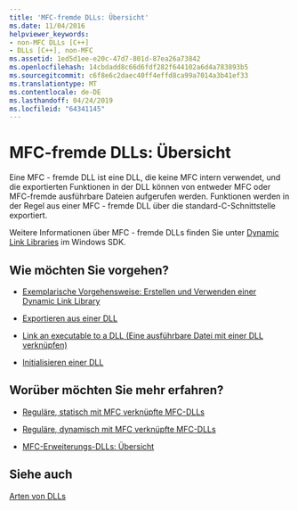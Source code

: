 ```yaml
---
title: 'MFC-fremde DLLs: Übersicht'
ms.date: 11/04/2016
helpviewer_keywords:
- non-MFC DLLs [C++]
- DLLs [C++], non-MFC
ms.assetid: 1ed5d1ee-e20c-47d7-801d-87ea26a73842
ms.openlocfilehash: 14cbdadd8c66d6fdf282f644102a6d4a783893b5
ms.sourcegitcommit: c6f8e6c2daec40ff4effd8ca99a7014a3b41ef33
ms.translationtype: MT
ms.contentlocale: de-DE
ms.lasthandoff: 04/24/2019
ms.locfileid: "64341145"
---
```

# <a name="non-mfc-dlls-overview"></a>MFC-fremde DLLs: Übersicht

Eine MFC - fremde DLL ist eine DLL, die keine MFC intern verwendet, und die exportierten Funktionen in der DLL können von entweder MFC oder MFC-fremde ausführbare Dateien aufgerufen werden. Funktionen werden in der Regel aus einer MFC - fremde DLL über die standard-C-Schnittstelle exportiert.

Weitere Informationen über MFC - fremde DLLs finden Sie unter [Dynamic Link Libraries](/windows/desktop/dlls/dynamic-link-libraries) im Windows SDK.

## <a name="what-do-you-want-to-do"></a>Wie möchten Sie vorgehen?

- [Exemplarische Vorgehensweise: Erstellen und Verwenden einer Dynamic Link Library](walkthrough-creating-and-using-a-dynamic-link-library-cpp.md)

- [Exportieren aus einer DLL](exporting-from-a-dll.md)

- [Link an executable to a DLL (Eine ausführbare Datei mit einer DLL verknüpfen)](linking-an-executable-to-a-dll.md)

- [Initialisieren einer DLL](run-time-library-behavior.md#initializing-a-dll)

## <a name="what-do-you-want-to-know-more-about"></a>Worüber möchten Sie mehr erfahren?

- [Reguläre, statisch mit MFC verknüpfte MFC-DLLs](regular-dlls-statically-linked-to-mfc.md)

- [Reguläre, dynamisch mit MFC verknüpfte MFC-DLLs](regular-dlls-dynamically-linked-to-mfc.md)

- [MFC-Erweiterungs-DLLs: Übersicht](extension-dlls-overview.md)

## <a name="see-also"></a>Siehe auch

[Arten von DLLs](kinds-of-dlls.md)
